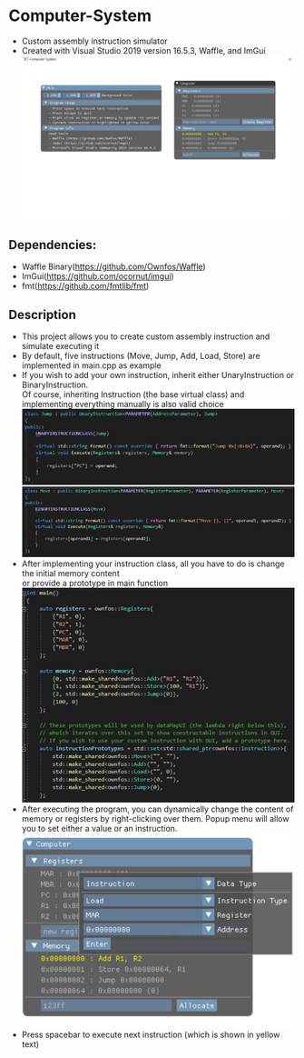 # Computer-System
- Custom assembly instruction simulator
- Created with Visual Studio 2019 version 16.5.3, Waffle, and ImGui
 ![Main Window](https://github.com/Ownfos/Computer-System/blob/master/main%20window.png)


## Dependencies:
 - Waffle Binary(https://github.com/Ownfos/Waffle)
 - ImGui(https://github.com/ocornut/imgui)
 - fmt(https://github.com/fmtlib/fmt)
     
## Description
 - This project allows you to create custom assembly instruction and simulate executing it
 - By default, five instructions (Move, Jump, Add, Load, Store) are implemented in main.cpp as example
 - If you wish to add your own instruction, inherit either UnaryInstruction or BinaryInstruction.\
   Of course, inheriting Instruction (the base virtual class) and implementing everything manually is also valid choice
 ![Single Operand Instruction](https://github.com/Ownfos/Computer-System/blob/master/unary%20instruction%20example.png)
 ![Double Operand Instruction](https://github.com/Ownfos/Computer-System/blob/master/binary%20instruction%20example.png)
 - After implementing your instruction class, all you have to do is change the initial memory content\
   or provide a prototype in main function\
 ![Main Function](https://github.com/Ownfos/Computer-System/blob/master/main%20function.png)
 - After executing the program, you can dynamically change the content of memory or registers
   by right-clicking over them. Popup menu will allow you to set either a value or an instruction.
 ![Main Function](https://github.com/Ownfos/Computer-System/blob/master/popup.png)
 - Press spacebar to execute next instruction (which is shown in yellow text)
